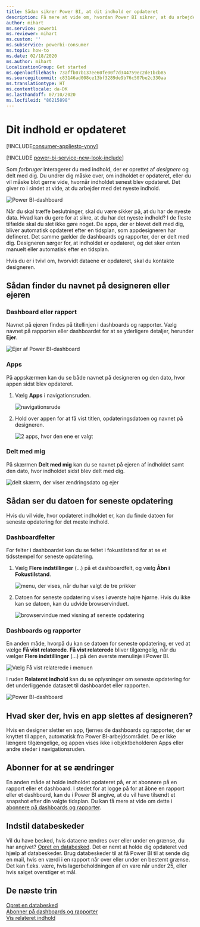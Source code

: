 ```yaml
---
title: Sådan sikrer Power BI, at dit indhold er opdateret
description: Få mere at vide om, hvordan Power BI sikrer, at du arbejder med den nyeste version af data, rapporter, dashboards og apps.
author: mihart
ms.service: powerbi
ms.reviewer: mihart
ms.custom: ''
ms.subservice: powerbi-consumer
ms.topic: how-to
ms.date: 02/18/2020
ms.author: mihart
LocalizationGroup: Get started
ms.openlocfilehash: 73affb07b137ee60fe00f7d344759ec2de1bcb85
ms.sourcegitcommit: c83146ad008ce13bf3289de9b76c507be2c330aa
ms.translationtype: HT
ms.contentlocale: da-DK
ms.lasthandoff: 07/10/2020
ms.locfileid: "86215898"
---
```

# <a name="your-content-is-up-to-date"></a>Dit indhold er opdateret

[!INCLUDE[consumer-appliesto-ynny](../includes/consumer-appliesto-ynny.md)]

[!INCLUDE [power-bi-service-new-look-include](../includes/power-bi-service-new-look-include.md)]

Som *forbruger* interagerer du med indhold, der er oprettet af *designere* og delt med dig. Du undrer dig måske over, om indholdet er opdateret, eller du vil måske blot gerne vide, hvornår indholdet senest blev opdateret. Det giver ro i sindet at vide, at du arbejder med det nyeste indhold.  
 
![Power BI-dashboard](media/end-user-fresh/power-bi-dashboards.png)


Når du skal træffe beslutninger, skal du være sikker på, at du har de nyeste data. Hvad kan du gøre for at sikre, at du har det nyeste indhold? I de fleste tilfælde skal du slet ikke gøre noget. De apps, der er blevet delt med dig, bliver automatisk opdateret efter en tidsplan, som appdesigneren har defineret. Det samme gælder de dashboards og rapporter, der er delt med dig. Designeren sørger for, at indholdet er opdateret, og det sker enten manuelt eller automatisk efter en tidsplan.  

Hvis du er i tvivl om, hvorvidt dataene er opdateret, skal du kontakte designeren.

## <a name="how-to-locate-the-name-of-the-designer-or-owner"></a>Sådan finder du navnet på designeren eller ejeren

### <a name="dashboard-or-report"></a>Dashboard eller rapport

Navnet på ejeren findes på titellinjen i dashboards og rapporter. Vælg navnet på rapporten eller dashboardet for at se yderligere detaljer, herunder **Ejer**.

![Ejer af Power BI-dashboard](media/end-user-fresh/power-bi-owner.png)


### <a name="apps"></a>Apps

På appskærmen kan du se både navnet på designeren og den dato, hvor appen sidst blev opdateret.  

1. Vælg **Apps** i navigationsruden.

    ![navigationsrude](media/end-user-fresh/power-bi-nav-app.png)



2. Hold over appen for at få vist titlen, opdateringsdatoen og navnet på designeren. 

    ![2 apps, hvor den ene er valgt](media/end-user-fresh/power-bi-app.png)


### <a name="shared-with-me"></a>Delt med mig
På skærmen **Delt med mig** kan du se navnet på ejeren af indholdet samt den dato, hvor indholdet sidst blev delt med dig.

![delt skærm, der viser ændringsdato og ejer](media/end-user-fresh/power-bi-share.png) 


## <a name="how-to-look-up-the-last-refresh-date"></a>Sådan ser du datoen for seneste opdatering
Hvis du vil vide, hvor opdateret indholdet er, kan du finde datoen for seneste opdatering for det meste indhold. 

### <a name="dashboard-tiles"></a>Dashboardfelter
For felter i dashboardet kan du se feltet i fokustilstand for at se et tidsstempel for seneste opdatering.

1. Vælg **Flere indstillinger** (...) på et dashboardfelt, og vælg **Åbn i Fokustilstand**.

    ![menu, der vises, når du har valgt de tre prikker](media/end-user-fresh/power-bi-focus-mode.png)

2. Datoen for seneste opdatering vises i øverste højre hjørne. Hvis du ikke kan se datoen, kan du udvide browservinduet. 

    ![browservindue med visning af seneste opdatering](media/end-user-fresh/power-bi-last-refresh2.png)

### <a name="dashboards-and-reports"></a>Dashboards og rapporter
En anden måde, hvorpå du kan se datoen for seneste opdatering, er ved at vælge **Få vist relaterede**.  **Få vist relaterede** bliver tilgængelig, når du vælger **Flere indstillinger** (…) på den øverste menulinje i Power BI.

![Vælg Få vist relaterede i menuen](media/end-user-fresh/power-bi-view-related-dropdown.png)

I ruden **Relateret indhold** kan du se oplysninger om seneste opdatering for det underliggende datasæt til dashboardet eller rapporten.

![Power BI-dashboard](media/end-user-fresh/power-bi-refresh.png)

## <a name="what-happens-if-an-app-is-deleted-by-the-designer"></a>Hvad sker der, hvis en app slettes af designeren?

Hvis en designer sletter en app, fjernes de dashboards og rapporter, der er knyttet til appen, automatisk fra Power BI-arbejdsområdet. De er ikke længere tilgængelige, og appen vises ikke i objektbeholderen Apps eller andre steder i navigationsruden.


## <a name="subscribe-to-see-changes"></a>Abonner for at se ændringer
En anden måde at holde indholdet opdateret på, er at abonnere på en rapport eller et dashboard. I stedet for at logge på for at åbne en rapport eller et dashboard, kan du i Power BI angive, at du vil have tilsendt et snapshot efter din valgte tidsplan.  Du kan få mere at vide om dette i [abonnere på dashboards og rapporter](end-user-subscribe.md).

## <a name="set-data-alerts"></a>Indstil databeskeder
Vil du have besked, hvis dataene ændres over eller under en grænse, du har angivet? [Opret en databesked](end-user-alerts.md).  Det er nemt at holde dig opdateret ved hjælp af databeskeder. Brug databeskeder til at få Power BI til at sende dig en mail, hvis en værdi i en rapport når over eller under en bestemt grænse.  Det kan f.eks. være, hvis lagerbeholdningen af en vare når under 25, eller hvis salget overstiger et mål.  

## <a name="next-steps"></a>De næste trin
[Opret en databesked](end-user-alerts.md)    
[Abonner på dashboards og rapporter](end-user-subscribe.md)    
[Vis relateret indhold](end-user-related.md)    
